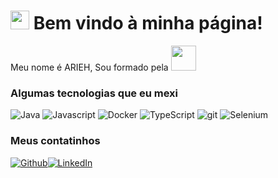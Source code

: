 <h1><img src="https://emojis.slackmojis.com/emojis/images/1643515023/10521/meow_code.gif?1643515023" width="30"/> Bem vindo à minha página!</h1>


<p>Meu nome é ARIEH,
Sou formado pela <img src="https://upload.wikimedia.org/wikipedia/commons/f/f9/Logomarca_UFSCAR.png" width="40"/>
<h3>Algumas tecnologias que eu mexi</h3>
<p>
  <img alt="Java" src="https://img.shields.io/badge/java-%23ED8B00.svg?style=flat&logo=openjdk&logoColor=white" />
  <img alt="Javascript" src="https://img.shields.io/badge/javascript-%23323330.svg?style=flat&logo=javascript&logoColor=%23F7DF1E" /> 
  <img alt="Docker" src="https://img.shields.io/badge/-Docker-46a2f1?style=flat&logo=docker&logoColor=white" />
  <img alt="TypeScript" src="https://img.shields.io/badge/-TypeScript-007ACC?style=flat&logo=typescript&logoColor=white" />
  <img alt="git" src="https://img.shields.io/badge/-Git-F05032?style=flat&logo=git&logoColor=white" />
  <img alt="Selenium" src="https://img.shields.io/badge/-selenium-%43B02A?style=flat&logo=selenium&logoColor=white" />
</p>
<h3>Meus contatinhos</h3>
<p><a href="https://github.com/ariehfabbro" target="_blank"><img alt="Github" src="https://img.shields.io/badge/GitHub-%2312100E.svg?&style=for-the-badge&logo=Github&logoColor=white" /></a><a href="https://www.linkedin.com/in/ariehfabbro/" target="_blank"><img alt="LinkedIn" src="https://img.shields.io/badge/linkedin-%230077B5.svg?&style=for-the-badge&logo=linkedin&logoColor=white" /></a>
</p>